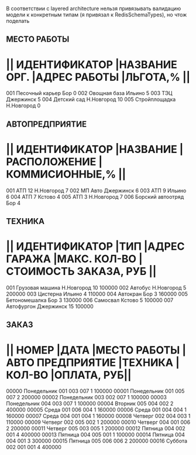 В соответствии с layered architecture нельзя привязывать валидацию модели к конкретным типам (я привязал к RedisSchemaTypes), но чтож поделать
 
 МЕСТО РАБОТЫ
-----------------------------------------------
|| ИДЕНТИФИКАТОР  |НАЗВАНИЕ ОРГ.  |АДРЕС РАБОТЫ |ЛЬГОТА,% ||
===============================

 001	Песочный карьер 	Бор	        0
 002	Овощная база	    Ильино	    5
 003	ТЭЦ	                Джержинск	5
 004	Детский сад  	    Н.Новгород	10
 005	Стройплощадка   	Н.Новгород	0


 АВТОПРЕДПРИЯТИЕ
-----------------------------------------------
|| ИДЕНТИФИКАТОР  |НАЗВАНИЕ  |РАСПОЛОЖЕНИЕ  |КОММИСИOННЫЕ,% ||
===============================

 001	АТП 12	            Н.Новгород	    7
 002	МП Авто	            Джержинск	    6
 003	АТП 9	            Ильино	        6
 004	АТП 7	            Кстово	        4
 005	АТП 3	            Н.Новгород	    7
 006	Борский автоотряд	Бор	            4


 ТЕХНИКА
-----------------------------------------------
|| ИДЕНТИФИКАТОР  |ТИП  |АДРЕС ГАРАЖА |МАКС. КОЛ-ВО  |СТОИМОСТЬ ЗАКАЗА, РУБ ||
===============================

 001	Грузовая машина	    Н.Новгород	10	100000
 002	Автобус	            Н.Новгород	5	200000
 003	Цистерна	        Ильино	    4	110000
 004	Автокран	        Бор	        3	160000
 005	Бетономешалка	    Бор	        3	130000
 006	Самосвал	        Кстово	    5	100000
 007	Автофургон	        Джержинск	15	100000


 ЗАКАЗ
-----------------------------------------------
|| НОМЕР  |ДАТА  |МЕСТО РАБОТЫ  |АВТО ПРЕДПРИЯТИЕ  |ТЕХНИКА  |КОЛ-ВО  |ОПЛАТА, РУБ||
===============================

00000	Понедельник	001	003	007	1	100000
00001	Понедельник	001	005	007	2	200000
00002	Понедельник	003	002	007	1	100000
00003	Понедельник	004	003	007	1	100000
00004	Вторник	    005	004	002	2	400000
00005	Среда	    001	006	004	1	160000
00006	Среда	    001	004	004	1	160000
00007	Среда	    004	001	004	1	160000
00008	Четверг	    002	004	003	1	110000
00009	Четверг	    002	005	002	1	200000
00010	Четверг	    004	001	006	2	200000
00011	Четверг	    005	003	005	1	200000
00012	Пятница	    004	002	001	4	400000
00013	Пятница	    004	005	001	1	100000
00014	Пятница	    004	004	001	3	300000
00015	Пятница	    005	006	006	2	200000
00016	Суббота	    002	001	001	4	400000